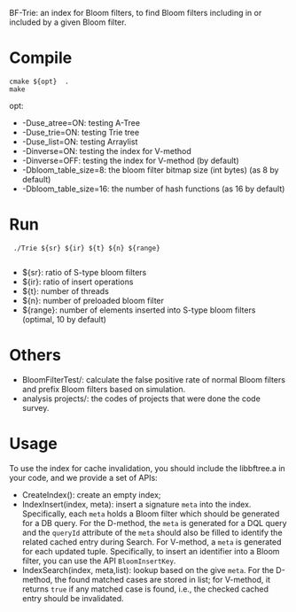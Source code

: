 BF-Trie: an index for Bloom filters, to find Bloom filters including in or included by a given Bloom filter.


# Compile

```shell
cmake ${opt}  .
make
```
opt:

- -Duse_atree=ON: testing A-Tree
- -Duse_trie=ON: testing Trie tree
- -Duse_list=ON: testing Arraylist
- -Dinverse=ON: testing the index for V-method
- -Dinverse=OFF: testing the index for V-method (by default)
- -Dbloom_table_size=8: the bloom filter bitmap size (int bytes) (as 8 by default)
- -Dbloom_table_size=16: the number of hash functions (as 16 by default)

# Run

```shell
 ./Trie ${sr} ${ir} ${t} ${n} ${range}
 
```
- ${sr}: ratio of S-type bloom filters
- ${ir}: ratio of insert operations
- ${t}: number of threads
- ${n}: number of preloaded bloom filter
- ${range}: number of elements inserted into S-type bloom filters (optimal, 10 by default)

# Others
- BloomFilterTest/: calculate the false positive rate of normal Bloom filters and prefix Bloom filters based on simulation.
- analysis projects/: the codes of projects that were done the code survey.

# Usage
To use the index for cache invalidation, you should include the libbftree.a in your code, and we provide a set of APIs:

- CreateIndex(): create an empty index;
- IndexInsert(index, meta): insert a signature `meta` into the index. Specifically, each `meta` holds a Bloom filter which should be generated for a DB query. For the D-method, the `meta` is generated for a DQL query and the  `queryId` attribute of the `meta` should also be filled to identify the related cached entry during Search. For V-method, a `meta` is generated for each updated tuple. Specifically, to insert an identifier into a Bloom filter, you can use the API `BloomInsertKey`.
-  IndexSearch(index, meta,list): lookup based on the give `meta`. For the D-method, the found matched cases are stored in list; for V-method, it returns `true` if any matched case is found, i.e., the checked cached entry should be invalidated.


